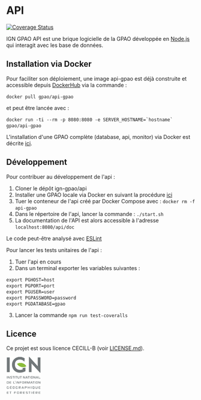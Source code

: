 # API

[![Coverage Status](https://coveralls.io/repos/github/ign-gpao/api/badge.svg)](https://coveralls.io/github/ign-gpao/api)

IGN GPAO API est une brique logicielle de la GPAO développée en [Node.js](https://nodejs.org/en) qui interagit avec les base de données.

## Installation via Docker

Pour faciliter son déploiement, une image api-gpao est déjà construite et accessible depuis [DockerHub](https://hub.docker.com/r/gpao/api-gpao) via la commande :
``` shell
docker pull gpao/api-gpao
```
et peut être lancée avec :
``` shell
docker run -ti --rm -p 8080:8080 -e SERVER_HOSTNAME=`hostname` gpao/api-gpao
```

L'installation d'une GPAO complète (database, api, monitor) via Docker est décrite [ici](https://github.com/ign-gpao/docker).

## Développement

Pour contribuer au développement de l'api :

1. Cloner le dépôt ign-gpao/api
2. Installer une GPAO locale via Docker en suivant la procédure  [ici](https://github.com/ign-gpao/docker)
3. Tuer le conteneur de l'api créé par Docker Compose avec : `docker rm -f api-gpao`
4. Dans le répertoire de l'api, lancer la commande : `./start.sh`
5. La documentation de l'API est alors accessible à l'adresse `localhost:8080/api/doc`

Le code peut-être analysé avec [ESLint](https://eslint.org/)

Pour lancer les tests unitaires de l'api :

1. Tuer l'api en cours
2. Dans un terminal exporter les variables suivantes :
``` shell
export PGHOST=host
export PGPORT=port
export PGUSER=user
export PGPASSWORD=password
export PGDATABASE=gpao
```
3. Lancer la commande `npm run test-coveralls`

## Licence

Ce projet est sous licence CECILL-B (voir [LICENSE.md](https://github.com/ign-gpao/.github/blob/main/LICENSE.md)).

[![IGN](https://github.com/ign-gpao/.github/blob/main/images/logo_ign.png)](https://www.ign.fr)
